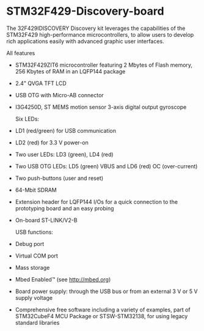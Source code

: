 # STM32F429-Discovery-board
The 32F429IDISCOVERY Discovery kit leverages the capabilities of the STM32F429 high-performance microcontrollers, to allow users to develop rich applications easily with advanced graphic user interfaces.

All features

  - STM32F429ZIT6 microcontroller featuring 2 Mbytes of Flash memory, 256 Kbytes of RAM in an LQFP144 package
  - 2.4" QVGA TFT LCD
  - USB OTG with Micro-AB connector
  - I3G4250D, ST MEMS motion sensor 3-axis digital output gyroscope

    Six LEDs:
  - LD1 (red/green) for USB communication
  - LD2 (red) for 3.3 V power-on
  - Two user LEDs: LD3 (green), LD4 (red)
  - Two USB OTG LEDs: LD5 (green) VBUS and LD6 (red) OC (over-current)
  - Two push-buttons (user and reset)

  - 64-Mbit SDRAM
  - Extension header for LQFP144 I/Os for a quick connection to the prototyping board and an easy probing
  - On-board ST-LINK/V2-B

    USB functions:
  - Debug port
  - Virtual COM port
  - Mass storage
  - Mbed Enabled™ (see http://mbed.org)
  - Board power supply: through the USB bus or from an external 3 V or 5 V supply voltage
  - Comprehensive free software including a variety of examples, part of STM32CubeF4 MCU Package or STSW-STM32138, for using legacy standard libraries
